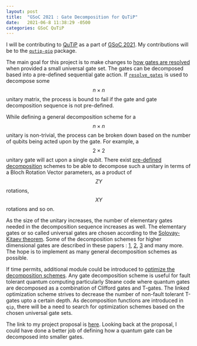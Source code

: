 ```yaml
---
layout: post
title:  "GSoC 2021 : Gate Decomposition for QuTiP"
date:   2021-06-8 11:38:29 -0500
categories: GSoC QuTiP
---
```

I will be contributing to [QuTiP](https://qutip.org/docs/latest/index.html) as a part of [GSoC 2021](https://summerofcode.withgoogle.com/). My contributions will be to the [`qutip-qip`](https://github.com/qutip/qutip-qip) package.

The main goal for this project is to make changes to [how gates are resolved](https://github.com/qutip/qutip-qip/blob/master/src/qutip_qip/circuit.py#L529) when provided a small universal gate set. The gates can be decomposed based into a pre-defined sequential gate action. If [`resolve_gates`](https://github.com/qutip/qutip-qip/blob/master/src/qutip_qip/circuit.py#L1025) is used to decompose some $$ n \times n $$ unitary matrix, the process is bound to fail if the gate and gate decomposition sequence is not pre-defined.

While defining a general decomposition scheme for a $$ n \times n $$ unitary is
non-trivial, the process can be broken down based on the number of qubits being
acted upon by the gate. For example, a $$ 2 \times 2 $$ unitary gate will act upon a single qubit. There exist [pre-defined decomposition](https://arxiv.org/abs/quant-ph/9503016) schemes to be able to decompose such a unitary in terms of a Bloch Rotation Vector parameters, as a product of $$ ZY $$ rotations, $$ XY $$ rotations and so on.

As the size of the unitary increases, the number of elementary gates needed in
the decomposition sequence increases as well. The elementary gates or so called universal gates are chosen according to the [Solovay-Kitaev theorem](https://arxiv.org/abs/quant-ph/0505030). Some of the decomposition schemes for higher dimensional gates are described in these papers : [1](https://arxiv.org/abs/quant-ph/0504100), [2](https://www.osti.gov/biblio/889415), [3](https://arxiv.org/abs/quant-ph/0311008) and many more. The hope is to implement as many general decomposition schemes as possible.

If time permits, additional module could be introduced to [optimize the decomposition schemes](https://arxiv.org/abs/1210.0974). Any gate decomposition scheme is useful for fault tolerant quantum computing particularly Steane code where quantum gates are decomposed as a combination of Clifford gates and T-gates. The linked optimization scheme strives to decrease the number of non-fault tolerant T-gates upto a certain depth. As decomposition functions are introduced in `qip`, there will be a need to search for optimization schemes based on the chosen universal gate sets.

The link to my project proposal is [here](https://summerofcode.withgoogle.com/projects/#5011452244525056). Looking back at the proposal, I could have done a better job of defining how a quantum gate can be decomposed into smaller gates.  
